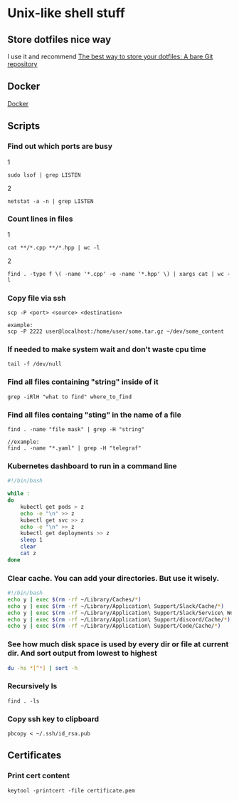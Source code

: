 # Unix-like shell stuff

## Store dotfiles nice way
I use it and recommend
[The best way to store your dotfiles: A bare Git repository](https://www.atlassian.com/git/tutorials/dotfiles)

## Docker
[Docker](docker.md)

## Scripts
### Find out which ports are busy  
1
```
sudo lsof | grep LISTEN
```
2
```
netstat -a -n | grep LISTEN
```

### Count lines in files  
1
```
cat **/*.cpp **/*.hpp | wc -l
```
2  
```
find . -type f \( -name '*.cpp' -o -name '*.hpp' \) | xargs cat | wc -l
```

### Copy file via ssh
```
scp -P <port> <source> <destination>

example:  
scp -P 2222 user@localhost:/home/user/some.tar.gz ~/dev/some_content
```

### If needed to make system wait and don't waste cpu time
```
tail -f /dev/null
```

### Find all files containing "string" inside of it
```
grep -iRlH "what to find" where_to_find
```

### Find all files containg "sting" in the name of a file
```
find . -name "file mask" | grep -H "string"

//example:
find . -name "*.yaml" | grep -H "telegraf"
```

### Kubernetes dashboard to run in a command line
```bash
#!/bin/bash

while :
do
	kubectl get pods > z
	echo -e "\n" >> z
	kubectl get svc >> z
	echo -e "\n" >> z
	kubectl get deployments >> z
	sleep 1
	clear
	cat z
done
```

### Clear cache. You can add your directories. But use it wisely.
```bash
#!/bin/bash
echo y | exec $(rm -rf ~/Library/Caches/*)
echo y | exec $(rm -rf ~/Library/Application\ Support/Slack/Cache/*)
echo y | exec $(rm -rf ~/Library/Application\ Support/Slack/Service\ Worker/CacheStorage/*)
echo y | exec $(rm -rf ~/Library/Application\ Support/discord/Cache/*)
echo y | exec $(rm -rf ~/Library/Application\ Support/Code/Cache/*)
```

### See how much disk space is used by every dir or file at current dir. And sort output from lowest to highest
```bash
du -hs *[^*] | sort -h
```

### Recursively ls
```
find . -ls
```

### Copy ssh key to clipboard
```
pbcopy < ~/.ssh/id_rsa.pub
```

## Certificates
### Print cert content
```
keytool -printcert -file certificate.pem
```
